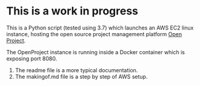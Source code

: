 # This is a work in progress

This is a Python script (tested using 3.7) which launches an AWS EC2 linux instance, hosting the open source project management platform [Open Project](https://www.openproject.org).

The OpenProject instance is running inside a Docker container which is exposing port 8080.

1. The readme file is a more typical documentation. 
2. The makingof.md file is a step by step of AWS setup.

